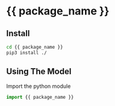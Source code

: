 # {{ package_name }}

## Install

```bash
cd {{ package_name }}
pip3 install ./
```

## Using The Model

Import the python module

```python
import {{ package_name }}
```
